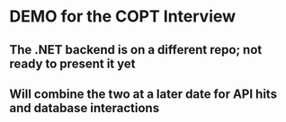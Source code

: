 # DEMO for the COPT Interview

## The .NET backend is on a different repo; not ready to present it yet

## Will combine the two at a later date for API hits and database interactions
